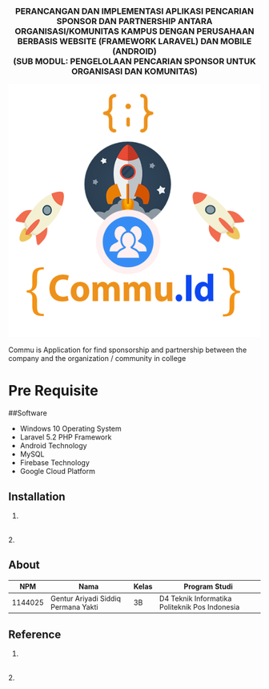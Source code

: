 <h3 align="center"> PERANCANGAN DAN IMPLEMENTASI APLIKASI PENCARIAN SPONSOR DAN PARTNERSHIP ANTARA ORGANISASI/KOMUNITAS KAMPUS DENGAN PERUSAHAAN BERBASIS WEBSITE (FRAMEWORK LARAVEL) DAN MOBILE (ANDROID)
<br> (SUB MODUL: PENGELOLAAN PENCARIAN SPONSOR UNTUK ORGANISASI DAN KOMUNITAS) </h3>

<p align="center">
  <img src="./img/laporan/logo-commu.png">
</p>
Commu is Application for find sponsorship and partnership  between the company and the organization / community in college

# Pre Requisite
##Software
* Windows 10 Operating System
* Laravel 5.2 PHP Framework
* Android Technology
* MySQL
* Firebase Technology
* Google Cloud Platform


## Installation
1.
<br>
2.

## About

NPM| Nama| Kelas | Program Studi
------------ | ------------- | ------------- | -------------
1144025| Gentur Ariyadi Siddiq Permana Yakti| 3B| D4 Teknik Informatika Politeknik Pos Indonesia

## Reference
1.
<br>
2.
